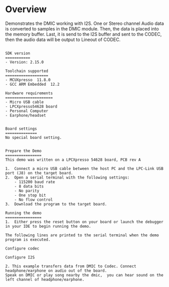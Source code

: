 Overview
========
Demonstrates the DMIC working with I2S. One or Stereo channel Audio data is converted to samples in the DMIC module.
Then, the data is placed into the memory buffer. Last, it is send to the I2S buffer and sent
to the CODEC, then the audio data will be output to Lineout of CODEC.
~~~~~~~~~~~~~~~~~~~~~~~~~~~~~~~~~~~

SDK version
===========
- Version: 2.15.0

Toolchain supported
===================
- MCUXpresso  11.8.0
- GCC ARM Embedded  12.2

Hardware requirements
=====================
- Micro USB cable
- LPCXpresso54628 board
- Personal Computer
- Earphone/headset


Board settings
==============
No special board setting.


Prepare the Demo
================
This demo was written on a LPCXpresso 54628 board, PCB rev A

1.  Connect a micro USB cable between the host PC and the LPC-Link USB port (J8) on the target board.
2.  Open a serial terminal with the following settings:
    - 115200 baud rate
    - 8 data bits
    - No parity
    - One stop bit
    - No flow control
3.  Download the program to the target board.

Running the demo
================
1.  Either press the reset button on your board or launch the debugger in your IDE to begin running the demo.

The following lines are printed to the serial terminal when the demo program is executed.

Configure codec

Configure I2S

2. This example transfers data from DMIC to Codec. Connect headphone/earphone on audio out of the board.
Speak on DMIC or play song nearby the dmic,  you can hear sound on the left channel of headphone/earphone.
